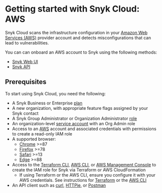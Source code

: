 # Getting started with Snyk Cloud: AWS

Snyk Cloud scans the infrastructure configuration in your [Amazon Web Services (AWS)](https://aws.amazon.com/) provider account and detects misconfigurations that can lead to vulnerabilities.

You can can onboard an AWS account to Snyk using the following methods:

* [Snyk Web UI](snyk-cloud-for-aws-web-ui/)
* [Snyk API](snyk-cloud-for-aws-api/)

## Prerequisites

To start using Snyk Cloud, you need the following:

* A Snyk Business or Enterprise [plan](https://snyk.io/plans/)
* A new organization, with appropriate feature flags assigned by your Snyk contact
* A Snyk Group Administrator or Organization Administrator [role](https://docs.snyk.io/features/user-and-group-management/managing-users-and-permissions/managing-permissions)
* An organization-level [service account](https://docs.snyk.io/features/user-and-group-management/structure-account-for-high-application-performance/service-accounts#set-up-a-service-account) with an Org Admin role
* Access to an [AWS](https://aws.amazon.com/) account and associated credentials with permissions to create a read-only IAM role
* A supported browser:
  * [Chrome](https://www.google.com/chrome/) >=87
  * [Firefox](https://www.mozilla.org/en-US/firefox/browsers/) >=78
  * [Safari](https://www.apple.com/safari/) >=13
  * [Edge](https://www.microsoft.com/en-us/edge) >=88
* Access to the [Terraform CLI](https://www.terraform.io/downloads), [AWS CLI](https://aws.amazon.com/cli/), or [AWS Management Console](https://console.aws.amazon.com) to create the IAM role for Snyk via Terraform or AWS CloudFormation
  * If using Terraform or the AWS CLI, ensure you configure it with your AWS credentials. See instructions for [Terraform](https://registry.terraform.io/providers/hashicorp/aws/latest/docs#authentication-and-configuration) or the [AWS CLI](https://docs.aws.amazon.com/cli/latest/userguide/cli-configure-quickstart.html)
* An API client such as [curl](https://curl.se/), [HTTPie](https://httpie.io/), or [Postman](https://www.postman.com/)
